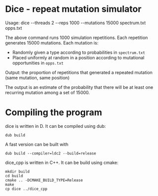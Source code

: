 # Dice - repeat mutation simulator

Usage: dice --threads 2 --reps 1000 --mutations 15000 spectrum.txt opps.txt

The above command runs 1000 simulation repetitions.
Each repetition generates 15000 mutations.
Each mutation is:
  - Randomly given a type according to probabilities in `spectrum.txt`
  - Placed uniformly at random in a position according to mutational
    opportunities in `opps.txt`

Output: the proportion of repetitions that generated a repeated mutation
(same mutation, same position)

The output is an estimate of the probability that there will be at least
one recurring mutation among a set of 15000.


# Compiling the program

dice is written in D. It can be compiled using dub:

    dub build

A fast version can be built with

    dub build --compiler=ldc2 --build=release

dice_cpp is written in C++. It can be build using cmake:

    mkdir build
    cd build
    cmake .. -DCMAKE_BUILD_TYPE=Release
    make
    cp dice ../dice_cpp

